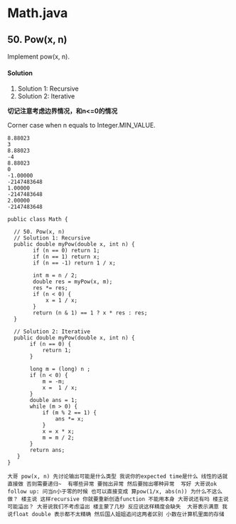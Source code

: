 # Math.java

## 50. Pow(x, n)
Implement pow(x, n).

#### Solution
1. Solution 1: Recursive
2. Solution 2: Iterative

**切记注意考虑边界情况，和n<=0的情况**

Corner case when n equals to Integer.MIN_VALUE.
~~~~
8.88023
3
8.88023
-4
8.88023
0
-1.00000
-2147483648
1.00000
-2147483648
2.00000
-2147483648
~~~~

~~~
public class Math {

  // 50. Pow(x, n)
  // Solution 1: Recursive
  public double myPow(double x, int n) {
        if (n == 0) return 1;
        if (n == 1) return x;
        if (n == -1) return 1 / x;

        int m = n / 2;
        double res = myPow(x, m);
        res *= res;
        if (n < 0) {
            x = 1 / x;
        }
        return (n & 1) == 1 ? x * res : res;
  }

  // Solution 2: Iterative
  public double myPow(double x, int n) {
       if (n == 0) {
           return 1;
       }

       long m = (long) n ;
       if (n < 0) {
           m = -m;
           x =  1 / x;
       }
       double ans = 1;
       while (m > 0) {
           if (m % 2 == 1) {
               ans *= x;
           }
           x = x * x;
           m = m / 2;
       }
       return ans;
   }
}
~~~

~~~
大哥 pow(x, n) 先讨论输出可能是什么类型 我说你的expected time是什么 线性的话就直接做 否则需要递归~  有哪些异常 要抛出异常 然后要抛出哪种异常  写好 大哥说ok
follow up: 问当n小于零的时候 也可以直接变成 算pow(1/x, abs(n)) 为什么不这么做？ 楼主说 这样recursive 你就要重新创造function 不能用本身 大哥说还有吗 楼主说可能溢出？ 大哥说我们不考虑溢出 楼主蒙了几秒 反应说这样精度会缺失  大哥表示满意 我说float double 表示都不太精确 然后国人姐姐追问这两者区别 小数在计算机里面的存储
~~~
